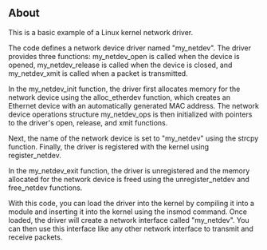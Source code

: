 ## About
This is a basic example of a Linux kernel network driver.

The code defines a network device driver named "my_netdev". The driver provides three functions: my_netdev_open is called when the device is opened, my_netdev_release is called when the device is closed, and my_netdev_xmit is called when a packet is transmitted.

In the my_netdev_init function, the driver first allocates memory for the network device using the alloc_etherdev function, which creates an Ethernet device with an automatically generated MAC address. The network device operations structure my_netdev_ops is then initialized with pointers to the driver's open, release, and xmit functions.

Next, the name of the network device is set to "my_netdev" using the strcpy function. Finally, the driver is registered with the kernel using register_netdev.

In the my_netdev_exit function, the driver is unregistered and the memory allocated for the network device is freed using the unregister_netdev and free_netdev functions.

With this code, you can load the driver into the kernel by compiling it into a module and inserting it into the kernel using the insmod command. Once loaded, the driver will create a network interface called "my_netdev". You can then use this interface like any other network interface to transmit and receive packets.

